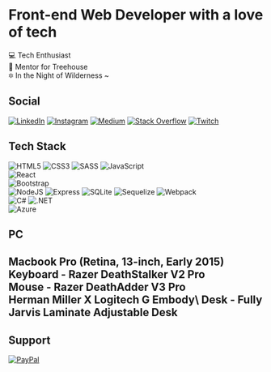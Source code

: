 # Front-end Web Developer with a love of tech

:computer: Tech Enthusiast\
:frog: Mentor for Treehouse\
:six_pointed_star: In the Night of Wilderness ~

## Social

[![LinkedIn](https://img.shields.io/badge/LinkedIn-%230077B5.svg?logo=linkedin&logoColor=white)](https://linkedin.com/in/jmereardon17)   [![Instagram](https://img.shields.io/badge/Instagram-%23E4405F.svg?logo=Instagram&logoColor=white)](https://instagram.com/jmereardon17)   [![Medium](https://img.shields.io/badge/Medium-12100E?logo=medium&logoColor=white)](https://medium.com/@@jme.reardon17)   [![Stack Overflow](https://img.shields.io/badge/-Stackoverflow-FE7A16?logo=stack-overflow&logoColor=white)](https://stackoverflow.com/users/14158128)   [![Twitch](https://img.shields.io/badge/Twitch-%239146FF.svg?logo=Twitch&logoColor=white)](https://twitch.tv/consp1racyy)

## Tech Stack

![HTML5](https://img.shields.io/badge/html5-%23E34F26.svg?style=for-the-badge&logo=html5&logoColor=white)   ![CSS3](https://img.shields.io/badge/css3-%231572B6.svg?style=for-the-badge&logo=css3&logoColor=white)   ![SASS](https://img.shields.io/badge/SASS-hotpink.svg?style=for-the-badge&logo=SASS&logoColor=white)   ![JavaScript](https://img.shields.io/badge/javascript-%23323330.svg?style=for-the-badge&logo=javascript&logoColor=%23F7DF1E)\
![React](https://img.shields.io/badge/react-%2320232a.svg?style=for-the-badge&logo=react&logoColor=%2361DAFB)\
![Bootstrap](https://img.shields.io/badge/Bootstrap-563D7C?style=for-the-badge&logo=bootstrap&logoColor=white)\
![NodeJS](https://img.shields.io/badge/node.js-6DA55F?style=for-the-badge&logo=node.js&logoColor=white)    ![Express](https://img.shields.io/badge/Express.js-404D59?style=for-the-badge)    ![SQLite](https://img.shields.io/badge/SQLite-07405E?style=for-the-badge&logo=sqlite&logoColor=white)    ![Sequelize](https://img.shields.io/badge/sequelize-323330?style=for-the-badge&logo=sequelize&logoColor=blue)
![Webpack](https://img.shields.io/badge/webpack-%238DD6F9.svg?style=for-the-badge&logo=webpack&logoColor=black)\
![C#](https://img.shields.io/badge/c%23-%23239120.svg?style=for-the-badge&logo=c-sharp&logoColor=white)   ![.NET](https://img.shields.io/badge/.NET-5C2D91?style=for-the-badge&logo=.net&logoColor=white)\
![Azure](https://img.shields.io/badge/azure-%230072C6.svg?style=for-the-badge&logo=azure-devops&logoColor=white)

## PC

Macbook Pro (Retina, 13-inch, Early 2015)\
Keyboard - Razer DeathStalker V2 Pro\
Mouse - Razer DeathAdder V3 Pro\
Herman Miller X Logitech G Embody\\
Desk - Fully Jarvis Laminate Adjustable Desk
---

## Support

  [![PayPal](https://img.shields.io/badge/PayPal-00457C?style=for-the-badge&logo=paypal&logoColor=white)](https://paypal.me/jmereardon17)
